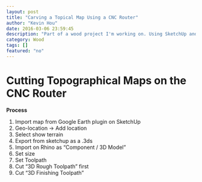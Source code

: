 ```yaml
---
layout: post
title: "Carving a Topical Map Using a CNC Router"
author: "Kevin Hou"
date: 2016-03-06 23:59:45
description: "Part of a wood project I'm working on. Using SketchUp and Aspire to prepare the CNC cutpath."
category: Wood
tags: []
featured: "no"
---
```

# Cutting Topographical Maps on the CNC Router

<b>Process</b>
<ol>
  <li>Import map from Google Earth plugin on SketchUp</li>
  <li>Geo-location → Add location</li>
  <li>Select show terrain</li>
  <li>Export from sketchup as a .3ds</li>
  <li>Import on Rhino as “Component / 3D Model”</li>
  <li>Set size</li>
  <li>Set Toolpath</li>
  <li>Cut “3D Rough Toolpath” first</li>
  <li>Cut “3D Finishing Toolpath”</li>
</ol>
